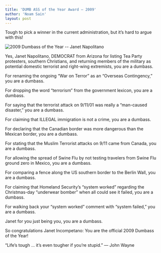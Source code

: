 ```yaml
---
title: 'DUMB ASS of the Year Award — 2009'
author: 'Noam Sain'
layout: post
---
```


Tough to pick a winner in the current administration, but it’s hard to argue with this!  
  
![2009 Dumbass of the Year -- Janet Napolitano](https://1.bp.blogspot.com/_8aN4krk1nsk/S3VWrd4I9VI/AAAAAAAAAYs/Fc6Qahn8vUQ/s1600/image001.jpg)

Yes, Janet Napolitano, DEMOCRAT from Arizona for listing Tea Party protesters, southern Christians, and returning members of the military as potential domestic terrorist and right-wing extremists, you are a dumbass.

For renaming the ongoing “War on Terror” as an “Overseas Contingency,” you are a dumbass.

For dropping the word “terrorism” from the government lexicon, you are a dumbass.

For saying that the terrorist attack on 9/11/01 was really a “man-caused disaster,” you are a dumbass.

For claiming that ILLEGAL immigration is not a crime, you are a dumbass.

For declaring that the Canadian border was more dangerous than the Mexican border, you are a dumbass.

For stating that the Muslim Terrorist attacks on 9/11 came from Canada, you are a dumbass.

For allowing the spread of Swine Flu by not testing travelers from Swine Flu ground zero in Mexico, you are a dumbass.

For comparing a fence along the US southern border to the Berlin Wall, you are a dumbass.

For claiming that Homeland Security’s “system worked” regarding the Christmas-day “underwear bomber” when all could see it failed, you are a dumbass.

For walking back your “system worked” comment with “system failed,” you are a dumbass.

Janet for you just being you, you are a dumbass.

So congratulations Janet Incompetano: You are the official 2009 Dumbass of the Year!

“Life’s tough … it’s even tougher if you’re stupid.” — John Wayne